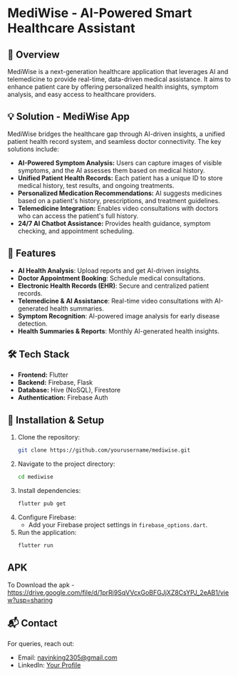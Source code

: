 # MediWise - AI-Powered Smart Healthcare Assistant


## 📌 Overview
MediWise is a next-generation healthcare application that leverages AI and telemedicine to provide real-time, data-driven medical assistance. It aims to enhance patient care by offering personalized health insights, symptom analysis, and easy access to healthcare providers.

## 💡 Solution - MediWise App
MediWise bridges the healthcare gap through AI-driven insights, a unified patient health record system, and seamless doctor connectivity. The key solutions include:
- **AI-Powered Symptom Analysis:** Users can capture images of visible symptoms, and the AI assesses them based on medical history.
- **Unified Patient Health Records:** Each patient has a unique ID to store medical history, test results, and ongoing treatments.
- **Personalized Medication Recommendations:** AI suggests medicines based on a patient's history, prescriptions, and treatment guidelines.
- **Telemedicine Integration:** Enables video consultations with doctors who can access the patient's full history.
- **24/7 AI Chatbot Assistance:** Provides health guidance, symptom checking, and appointment scheduling.

## 🚀 Features
- **AI Health Analysis**: Upload reports and get AI-driven insights.
- **Doctor Appointment Booking**: Schedule medical consultations.
- **Electronic Health Records (EHR)**: Secure and centralized patient records.
- **Telemedicine & AI Assistance**: Real-time video consultations with AI-generated health summaries.
- **Symptom Recognition**: AI-powered image analysis for early disease detection.
- **Health Summaries & Reports**: Monthly AI-generated health insights.

## 🛠 Tech Stack
- **Frontend:** Flutter
- **Backend:** Firebase, Flask
- **Database:** Hive (NoSQL), Firestore
- **Authentication:** Firebase Auth

## 🔧 Installation & Setup
1. Clone the repository:
   ```sh
   git clone https://github.com/yourusername/mediwise.git
   ```
2. Navigate to the project directory:
   ```sh
   cd mediwise
   ```
3. Install dependencies:
   ```sh
   flutter pub get
   ```
4. Configure Firebase:
   - Add your Firebase project settings in `firebase_options.dart`.
5. Run the application:
   ```sh
   flutter run
   ```

## APK
To Download the apk - https://drive.google.com/file/d/1prRi9SqVVcxGoBFGJjXZ8CsYPJ_2eAB1/view?usp=sharing

## 📬 Contact
For queries, reach out:
- Email: navinking2305@gmail.com
- LinkedIn: [Your Profile](https://www.linkedin.com/in/navinb23)

